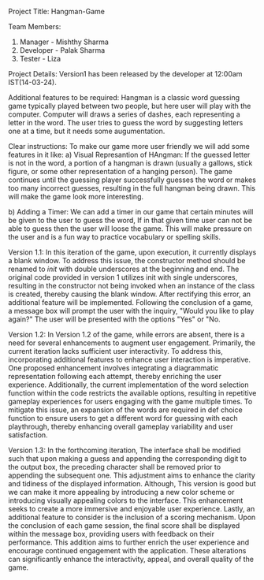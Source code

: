 Project Title: Hangman-Game

Team Members:
1. Manager - Mishthy Sharma
2. Developer - Palak Sharma
3. Tester - Liza 

Project Details: Version1 has been released by the developer at 12:00am IST(14-03-24).

Additional features to be required: Hangman is a classic word guessing game typically played between two people, but here user will play with the computer. Computer will draws a series of dashes, each representing a letter in the word. The user tries to guess the word by suggesting letters one at a time, but it needs some augumentation.

Clear instructions: To make our game more user friendly we will add some features in it like:
a) Visual Represantion of HAngman: If the guessed letter is not in the word, a portion of a hangman is drawn (usually a gallows, stick figure, or some other representation of a hanging person). The game continues until the guessing player successfully guesses the word or makes too many incorrect guesses, resulting in the full hangman being drawn.
This will make the game look more interesting.

b) Adding a Timer: We can add a timer in our game that certain minutes will be given to the user to guess the word, If in that given time user can not be able to guess then the user will loose the game. This will make pressure on the user and is a fun way to practice vocabulary or spelling skills.

Version 1.1:
In this iteration of the game, upon execution, it currently displays a blank window. To address this issue, the constructor method should be renamed to _init_ with double underscores at the beginning and end. The original code provided in version 1 utilizes init with single underscores, resulting in the constructor not being invoked when an instance of the class is created, thereby causing the blank window. After rectifying this error, an additional feature will be implemented. Following the conclusion of a game, a message box will prompt the user with the inquiry, "Would you like to play again?" The user will be presented with the options "Yes" or "No.

Version 1.2:
In Version 1.2 of the game, while errors are absent, there is a need for several enhancements to augment user engagement. Primarily, the current iteration lacks sufficient user interactivity. To address this, incorporating additional features to enhance user interaction is imperative. One proposed enhancement involves integrating a diagrammatic representation following each attempt, thereby enriching the user experience. Additionally, the current implementation of the word selection function within the code restricts the available options, resulting in repetitive gameplay experiences for users engaging with the game multiple times. To mitigate this issue, an expansion of the words are required in def choice function to ensure users to get a different word for guessing with each playthrough, thereby enhancing overall gameplay variability and user satisfaction.

Version 1.3:
In the forthcoming iteration, The interface shall be modified such that upon making a guess and appending the corresponding digit to the output box, the preceding character shall be removed prior to appending the subsequent one. This adjustment aims to enhance the clarity and tidiness of the displayed information. Although, This version is good but we can make it more appealing by introducing a new color scheme or introducing visually appealing colors to the interface. This enhancement seeks to create a more immersive and enjoyable user experience. Lastly, an additional feature to consider is the inclusion of a scoring mechanism. Upon the conclusion of each game session, the final score shall be displayed within the message box, providing users with feedback on their performance. This addition aims to further enrich the user experience and encourage continued engagement with the application. These alterations can significantly enhance the interactivity, appeal, and overall quality of the game.
